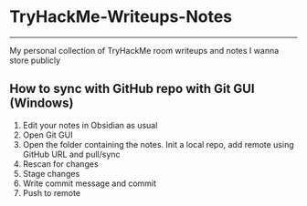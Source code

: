 # TryHackMe-Writeups-Notes
---


My personal collection of TryHackMe room writeups and notes I wanna store publicly


## How to sync with GitHub repo with Git GUI (Windows)

1. Edit your notes in Obsidian as usual
2. Open Git GUI
3. Open the folder containing the notes. Init a local repo, add remote using GitHub URL and pull/sync
4. Rescan for changes
5. Stage changes
6. Write commit message and commit
7. Push to remote